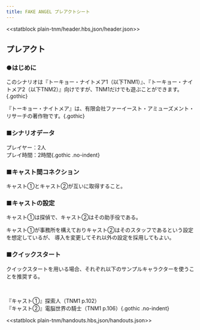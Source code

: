 ```yaml
---
title: FAKE ANGEL プレアクトシート
---
```

<<statblock plain-tnm/header.hbs,json/header.json>>

## プレアクト

### ●はじめに
このシナリオは『トーキョー・ナイトメア1（以下TNM1）』、『トーキョー・ナイトメア2（以下TNM2）』向けですが、TNM1だけでも遊ぶことができます。{.gothic}

『トーキョー・ナイトメア』は、有限会社ファーイースト・アミューズメント・リサーチの著作物です。{.gothic}


### ■シナリオデータ
プレイヤー：2人<br>
プレイ時間：2時間{.gothic .no-indent}

### ■キャスト間コネクション
キャスト①とキャスト②が互いに取得すること。

### ■キャストの設定
キャスト①は探偵で、キャスト②はその助手役である。

キャスト①が事務所を構えておりキャスト②はそのスタッフであるという設定を想定しているが、
導入を変更してそれ以外の設定を採用してもよい。

### ■クイックスタート
クイックスタートを⽤いる場合、それぞれ以下のサンプルキャラクターを使うことを推奨する。

<br>

『キャスト①』探索人（TNM1 p.102）<br>
『キャスト②』電脳世界の騎士（TNM1 p.106）{.gothic .no-indent}

<<statblock plain-tnm/handouts.hbs,json/handouts.json>>


